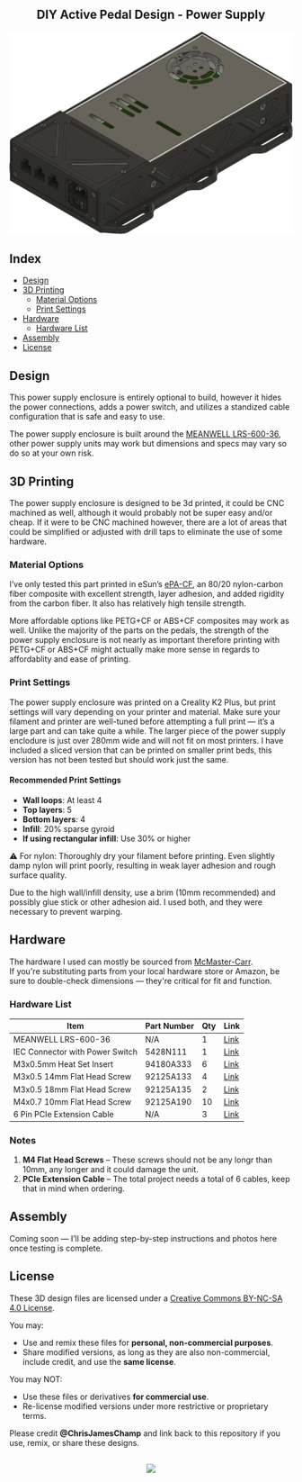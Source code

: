 <h2 align="center">DIY Active Pedal Design - Power Supply</h2>
<div align="center">
  <img width="800" alt="Header" src="https://github.com/chrisjameschamp/DIY-Active-Pedal-Design/blob/main/Design%20Files/Power%20Supply/Images/Champ_PowerSupply_V1.png">
</div>

## Index

- [Design](#design)
- [3D Printing](#3d-printing)
   - [Material Options](#material-options)
   - [Print Settings](#print-settings)
- [Hardware](#hardware)
   - [Hardware List](#hardware-list)
- [Assembly](#assembly)
- [License](#license)

## Design

This power supply enclosure is entirely optional to build, however it hides the power connections, adds a power switch, and utilizes a standized cable configuration that is safe and easy to use.

The power supply enclosure is built around the [MEANWELL LRS-600-36](https://www.omc-stepperonline.com/lrs-600-36-mean-well-597-6w-36vdc-16-6a-115-230vac-enclosed-switching-power-supply-lrs-600-36), other power supply units may work but dimensions and specs may vary so do so at your own risk.

## 3D Printing

The power supply enclosure is designed to be 3d printed, it could be CNC machined as well, although it would probably not be super easy and/or cheap.  If it were to be CNC machined however, there are a lot of areas that could be simplified or adjusted with drill taps to eliminate the use of some hardware.

### Material Options

I’ve only tested this part printed in eSun’s [ePA-CF](https://a.co/d/0XDH10W), an 80/20 nylon-carbon fiber composite with excellent strength, layer adhesion, and added rigidity from the carbon fiber. It also has relatively high tensile strength.

More affordable options like PETG+CF or ABS+CF composites may work as well. Unlike the majority of the parts on the pedals, the strength of the power supply enclosure is not nearly as important therefore printing with PETG+CF or ABS+CF might actually make more sense in regards to affordablity and ease of printing.

### Print Settings

The power supply enclosure was printed on a Creality K2 Plus, but print settings will vary depending on your printer and material. Make sure your filament and printer are well-tuned before attempting a full print — it’s a large part and can take quite a while.  The larger piece of the power supply enclodure is just over 280mm wide and will not fit on most printers.  I have included a sliced version that can be printed on smaller print beds, this version has not been tested but should work just the same.

#### Recommended Print Settings

- **Wall loops**: At least 4
- **Top layers**: 5
- **Bottom layers**: 4
- **Infill**: 20% sparse gyroid
- **If using rectangular infill**: Use 30% or higher

⚠️ For nylon:
Thoroughly dry your filament before printing. Even slightly damp nylon will print poorly, resulting in weak layer adhesion and rough surface quality.

Due to the high wall/infill density, use a brim (10mm recommended) and possibly glue stick or other adhesion aid. I used both, and they were necessary to prevent warping.

## Hardware

The hardware I used can mostly be sourced from [McMaster-Carr](https://www.mcmaster.com/).  
If you're substituting parts from your local hardware store or Amazon, be sure to double-check dimensions — they're critical for fit and function.

### Hardware List

| **Item**                        | **Part Number** | **Qty** | **Link** |
|---------------------------------|-----------------|---------|----------|
| MEANWELL LRS-600-36             | N/A             | 1       | [Link](https://www.omc-stepperonline.com/lrs-600-36-mean-well-597-6w-36vdc-16-6a-115-230vac-enclosed-switching-power-supply-lrs-600-36) |
| IEC Connector with Power Switch | 5428N111        | 1       | [Link](https://www.mcmaster.com/5428N111/) |
| M3x0.5mm Heat Set Insert        | 94180A333       | 6       | [Link](https://www.mcmaster.com/94180a333/) |
| M3x0.5 14mm Flat Head Screw     | 92125A133       | 4       | [Link](https://www.mcmaster.com/92125A133/) |
| M3x0.5 18mm Flat Head Screw     | 92125A135       | 2       | [Link](https://www.mcmaster.com/92125A135/) |
| M4x0.7 10mm Flat Head Screw     | 92125A190       | 10      | [Link](httos://www.mcmaster.com/92125A190/) |
| 6 Pin PCIe Extension Cable      | N/A             | 3       | [Link](https://a.co/d/cVutRBN) |

### Notes

1. **M4 Flat Head Screws** – These screws should  not be any longr than 10mm, any longer and it could damage the unit.
2. **PCIe Extension Cable** – The total project needs a total of 6 cables, keep that in mind when ordering.

## Assembly

Coming soon — I’ll be adding step-by-step instructions and photos here once testing is complete.

## License

These 3D design files are licensed under a [Creative Commons BY-NC-SA 4.0 License](https://creativecommons.org/licenses/by-nc-sa/4.0/).

You may:
- Use and remix these files for **personal, non-commercial purposes**.
- Share modified versions, as long as they are also non-commercial, include credit, and use the **same license**.

You may NOT:
- Use these files or derivatives **for commercial use**.
- Re-license modified versions under more restrictive or proprietary terms.

Please credit **@ChrisJamesChamp** and link back to this repository if you use, remix, or share these designs.

##

<div align="center">
  <a href="https://paypal.me/Champeau?country.x=US&locale.x=en_US"><img src="https://img.shields.io/badge/Buy_Me_A_Coffee-FFDD00?style=for-the-badge&logo=buy-me-a-coffee&logoColor=black"></a>
</div>